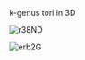k-genus tori in 3D

![r38ND](https://github.com/sjhalayka/k-genus_torus/assets/16404554/4e6e73a3-b7b9-49a6-8634-cf7014649641)

![erb2G](https://github.com/sjhalayka/k-genus_torus/assets/16404554/4586121e-eac0-444c-8504-b1148745bedd)
